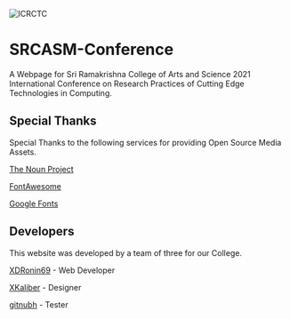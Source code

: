 ![ICRCTC](https://github.com/XDRonin69/SRCASM-Conference/blob/main/resources/images/assets/icrctc.png)
# SRCASM-Conference

A Webpage for Sri Ramakrishna College of Arts and Science 2021 International Conference on Research Practices of Cutting Edge Technologies in Computing.


## Special Thanks

Special Thanks to the following services for providing Open Source Media Assets.

[The Noun Project](https://thenounproject.com/)

[FontAwesome](https://fontawesome.com/)

[Google Fonts](https://fonts.google.com/)

## Developers 

This website was developed by a team of three for our College.

[XDRonin69](https://linktr.ee/XDRonin) - Web Developer

[XKaliber](https://linktr.ee/thexkaliber) - Designer

[gitnubh](https://linktr.ee/Jeevan_Lowrence) - Tester
